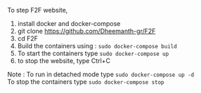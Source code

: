To step F2F website, 

1. install docker and docker-compose
2. git clone https://github.com/Dheemanth-gr/F2F
3. cd F2F 
4. Build the containers using : `sudo docker-compose build`
6. To start the containers type `sudo docker-compose up`
5. to stop the website, type Ctrl+C

Note : To run in detached mode type `sudo docker-compose up -d` <br>
       To stop the containers type `sudo docker-compose stop` 

